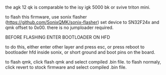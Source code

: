 the agk 12 qk is comparable to  the isy igk 5000 bk or svive triton mini.

to flash this firmware, use sonix flasher (https://github.com/SonixQMK/sonix-flasher) set device to SN32F24x and qmk offset to 0x00. there is no jumploader required.


BEFORE FLASHING ENTER BOOTLOADER ON HFD

to do this, either enter other layer and press esc, or press reboot to bootloader hfd inside sonix, or short ground and boot pins on the board.


to flash qmk, click flash qmk and select compiled .bin file. to flash normaly, click revert to stock firmware and select compiled .bin file.
